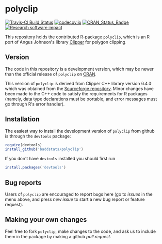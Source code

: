 polyclip
========

[![Travis-CI Build Status](https://travis-ci.org/baddstats/polyclip.png?branch=master)](https://travis-ci.org/baddstats/polyclip)
[![codecov.io](https://codecov.io/github/baddstats/polyclip/coverage.svg?branch=master)](https://codecov.io/github/baddstats/polyclip?branch=master)
[![CRAN_Status_Badge](http://www.r-pkg.org/badges/version/polyclip)](http://cran.r-project.org/web/packages/polyclip)
[![Research software impact](http://depsy.org/api/package/cran/polyclip/badge.svg)](http://depsy.org/package/r/polyclip)

This repository holds the contributed R-package `polyclip`, which is
an R port of Angus Johnson's library 
[Clipper](http://angusj.com/delphi/clipper.php) for polygon clipping.

## Version

The code in this repository is a development version, which may be
newer than the official release of `polyclip` on 
[CRAN](http://cran.r-project.org).

This version of `polyclip` is derived from 
Clipper C++ library version 6.4.0 which was obtained from the
[Sourceforge repository](https://sourceforge.net/projects/polyclipping).
Minor changes have been made to the C++ code to satisfy the
requirements for R packages (namely, data type declarations must be portable,
and error messages must go through R's error handler). 

## Installation

The easiest way to install the development version of `polyclip` 
from github is through the `devtools` package:

```R
require(devtools)
install_github('baddstats/polyclip')
```

If you don't have `devtools` installed you should first run

```R
install.packages('devtools')
```

## Bug reports 

Users of `polyclip` are encouraged to report bugs here 
(go to *issues* in the menu above, 
and press *new issue* to start a new bug report
or feature request).

## Making your own changes

Feel free to fork `polyclip`, make changes to the code,
and ask us to include them in the package by making a github *pull request*. 

